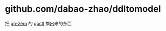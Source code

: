 # github.com/dabao-zhao/ddltomodel

把 [go-zero](https://github.com/zeromicro/go-zero) 的 [goctl](https://github.com/zeromicro/go-zero/tree/master/tools/goctl) 摘出来的东西

